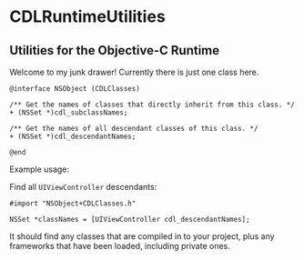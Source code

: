 CDLRuntimeUtilities
===================

## Utilities for the Objective-C Runtime

Welcome to my junk drawer! Currently there is just one class here.

```objc
@interface NSObject (CDLClasses)

/** Get the names of classes that directly inherit from this class. */
+ (NSSet *)cdl_subclassNames;

/** Get the names of all descendant classes of this class. */
+ (NSSet *)cdl_descendantNames;

@end
```

Example usage:

Find all ```UIViewController``` descendants:

```objc
#import "NSObject+CDLClasses.h"

NSSet *classNames = [UIViewController cdl_descendantNames];
```

It should find any classes that are compiled in to your project, plus any
frameworks that have been loaded, including private ones.
